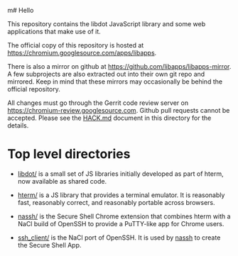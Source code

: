 m# Hello

This repository contains the libdot JavaScript library and some web applications
that make use of it.

The official copy of this repository is hosted at
https://chromium.googlesource.com/apps/libapps.

There is also a mirror on github at https://github.com/libapps/libapps-mirror.
A few subprojects are also extracted out into their own git repo and mirrored.
Keep in mind that these mirrors may occasionally be behind the official
repository.

All changes must go through the Gerrit code review server on
https://chromium-review.googlesource.com.  Github pull requests cannot be
accepted.  Please see the [HACK.md](./HACK.md) document in this directory for
the details.

# Top level directories

* [libdot/](./libdot/) is a small set of JS libraries initially developed as
part of hterm, now available as shared code.

* [hterm/](./hterm/) is a JS library that provides a terminal emulator.  It is
reasonably fast, reasonably correct, and reasonably portable across browsers.

* [nassh/](./nassh/) is the Secure Shell Chrome extension that combines hterm
with a NaCl build of OpenSSH to provide a PuTTY-like app for Chrome users.

* [ssh_client/](./ssh_client/) is the NaCl port of OpenSSH.  It is used by
[nassh](./nassh/) to create the Secure Shell App.
